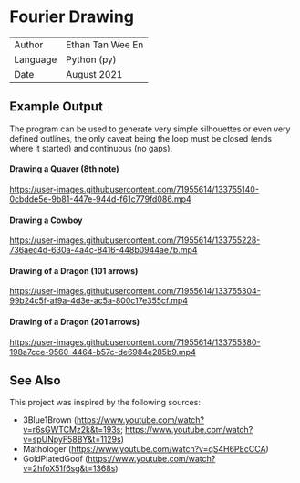 # Fourier Drawing

|                   |                       |
|-------------------|-----------------------|
|   Author          |   Ethan Tan Wee En    |
|   Language        |   Python (py)         |
|   Date            |   August 2021         |

## Example Output

The program can be used to generate very simple silhouettes or even very defined outlines,
the only caveat being the loop must be closed (ends where it started) and continuous (no gaps).

#### Drawing a Quaver (8th note)

https://user-images.githubusercontent.com/71955614/133755140-0cbdde5e-9b81-447e-944d-f61c779fd086.mp4

#### Drawing a Cowboy

https://user-images.githubusercontent.com/71955614/133755228-736aec4d-630a-4a4c-8416-448b0944ae7b.mp4

#### Drawing of a Dragon (101 arrows)

https://user-images.githubusercontent.com/71955614/133755304-99b24c5f-af9a-4d3e-ac5a-800c17e355cf.mp4

#### Drawing of a Dragon (201 arrows)

https://user-images.githubusercontent.com/71955614/133755380-198a7cce-9560-4464-b57c-de6984e285b9.mp4

## See Also

This project was inspired by the following sources:
+   3Blue1Brown (https://www.youtube.com/watch?v=r6sGWTCMz2k&t=193s; https://www.youtube.com/watch?v=spUNpyF58BY&t=1129s)
+   Mathologer (https://www.youtube.com/watch?v=qS4H6PEcCCA)
+   GoldPlatedGoof (https://www.youtube.com/watch?v=2hfoX51f6sg&t=1368s)
